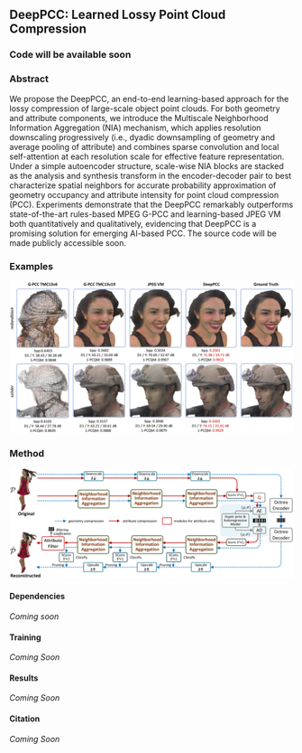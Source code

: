 ## DeepPCC: Learned Lossy Point Cloud Compression
### Code will be available soon

### Abstract
We propose the DeepPCC, an end-to-end learning-based approach for the lossy compression of large-scale object point clouds.  For both geometry and attribute components, we introduce the Multiscale Neighborhood Information Aggregation (NIA) mechanism, which applies resolution downscaling progressively (i.e., dyadic downsampling of geometry and  average pooling of attribute) and combines sparse convolution and local self-attention at each resolution scale for effective feature representation. Under a simple autoencoder structure,  scale-wise NIA blocks are stacked as the analysis and synthesis transform in the encoder-decoder pair to best characterize spatial neighbors for accurate probability approximation of geometry occupancy and attribute intensity for point cloud compression (PCC).  Experiments demonstrate that the DeepPCC remarkably outperforms state-of-the-art rules-based MPEG G-PCC and learning-based JPEG VM both quantitatively and qualitatively, evidencing that DeepPCC is a promising solution for emerging AI-based PCC. The source code will be made publicly accessible soon.

### Examples

![Examples](images/visual_front.png)

### Method

![Diagram](images/overall_framework.png)


#### Dependencies
*Coming soon*

#### Training

*Coming Soon*

#### Results

*Coming Soon*

#### Citation

*Coming Soon*
